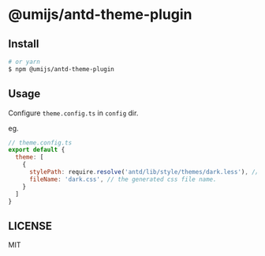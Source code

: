 # @umijs/antd-theme-plugin



## Install

```bash
# or yarn
$ npm @umijs/antd-theme-plugin
```


## Usage

Configure `theme.config.ts` in `config` dir.

eg.
```js
// theme.config.ts
export default {
  theme: [
    {
      stylePath: require.resolve('antd/lib/style/themes/dark.less'), // your theme file path.
      fileName: 'dark.css', // the generated css file name.
    }
  ]
}

```


## LICENSE

MIT
